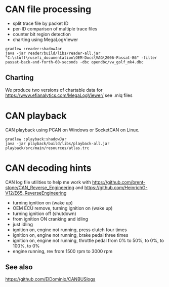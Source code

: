 # CAN file processing

* split trace file by packet ID
* per-ID comparison of multiple trace files
* counter bit region detection
* charting using MegaLogViewer

```
gradlew :reader:shadowJar
java -jar reader/build/libs/reader-all.jar "C:\stuff\rusefi_documentation\OEM-Docs\VAG\2006-Passat-B6" -filter passat-back-and-forth-60-seconds -dbc opendbc/vw_golf_mk4.dbc
```


## Charting

We produce two versions of chartable data for https://www.efianalytics.com/MegaLogViewer/ see .mlq files


# CAN playback
CAN playback using PCAN on Windows or SocketCAN on Linux.

```
gradlew :playback:shadowJar
java -jar playback/build/libs/playback-all.jar playback/src/main/resources/atlas.trc
```

# CAN decoding hints

CAN log file utilities to help me work with https://github.com/brent-stone/CAN_Reverse_Engineering and https://github.com/HeinrichG-V12/E65_ReverseEngineering


* turning ignition on (wake up)
* OEM ECU remove, turning ignition on (wake up)
* turning ignition off (shutdown)
* from ignition ON cranking and idling
* just idling
* ignition on, engine not running, press clutch four times
* ignition on, engine not running, brake pedal three times
* ignition on, engine not running, throttle pedal from 0% to 50%, to 0%, to 100%, to 0%
* engine running, rev from 1500 rpm to 3000 rpm

## See also

https://github.com/ElDominio/CANBUSlogs

